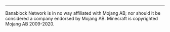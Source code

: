 ---

Banablock Network is in no way affiliated with Mojang AB; nor should it be considered a company endorsed by Mojang AB. Minecraft is copyrighted Mojang AB 2009-2020.